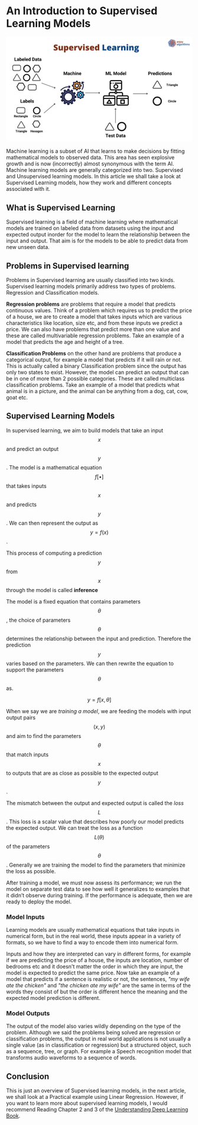 # An Introduction to Supervised Learning Models

![](/sl.png)

Machine learning is a subset of AI that learns to make decisions by fitting mathematical models to observed data. This area has seen explosive growth and is now (incorrectly) almost synonymous with the term AI. Machine learning models are generally categorized into two. Supervised and Unsupervised learning models. In this article we shall take a look at Supervised Learning models, how they work and different concepts associated with it.

## What is Supervised Learning

Supervised learning is a field of machine learning where mathematical models are trained on labeled data from datasets using the input and expected output inorder for the model to learn the relationship between the input and output. That aim is for the models to be able to predict data from new unseen data.

## Problems in Supervised learning

Problems in Supervised learning are usually classified into two kinds. Supervised learning models primarily address two types of problems. Regression and Classification models.

**Regression problems** are problems that require a model that predicts continuous values. Think of a problem which requires us to predict the price of a house, we are to create a model that takes inputs which are various characteristics like location, size etc, and from these inputs we predict a price. We can also have problems that predict more than one value and these are called multivariable regression problems. Take an example of a model that predicts the age and height of a tree.

**Classification Problems** on the other hand are problems that produce a categorical output, for example a model that predicts if it will rain or not. This is actually called a binary Classification problem since the output has only two states to exist. However, the model can predict an output that can be in one of more than 2 possible categories. These are called multiclass classification problems. Take an example of a model that predicts what animal is in a picture, and the animal can be anything from a dog, cat, cow, goat etc.

## Supervised Learning Models

In supervised learning, we aim to build models that take an input $$x$$ and predict an output $$y$$. The model is a mathematical equation $$f[•]$$  that takes inputs $$x$$ and predicts $$y$$. We can then represent the output as $$y = f(x)$$.

This process of computing a prediction $$y$$ from $$x$$ through the model is called **inference**

The model is a fixed equation that contains parameters $$\theta$$, the choice of parameters $$\theta$$ determines the relationship between the input and prediction. Therefore the prediction $$y$$ varies based on the parameters. We can then rewrite the equation to support the parameters $$\theta$$ as.

$$ y = f[x,\theta] $$

When we say we are _training a model_, we are feeding the models with input output pairs $$(x, y)$$ and aim to find the parameters $$\theta$$ that match inputs $$x$$ to outputs that are as close as possible to the expected output $$y$$.

The mismatch between the output and expected output is called the _loss_ $$L$$. This loss is a scalar value that describes how poorly our model predicts the expected output. We can treat the loss as a function $$L(\theta)$$ of the parameters $$\theta$$. Generally we are training the model to find the parameters that minimize the loss as possible.

After training a model, we must now assess its performance; we run the model on separate test data to see how well it generalizes to examples that it didn’t observe during training. If the performance is adequate, then we are ready to deploy the model.

### Model Inputs

Learning models are usually mathematical equations that take inputs in numerical form, but in the real world, these inputs appear in a variety of formats, so we have to find a way to encode them into numerical form.

Inputs and how they are interpreted can vary in different forms, for example if we are predicting the price of a house, the inputs are location, number of bedrooms etc and it doesn't matter the order in which they are input, the model is expected to predict the same price. Now take an example of a model that predicts if a sentence is realistic or not, the sentences, _"my wife ate the chicken"_ and _"the chicken ate my wife"_ are the same in terms of the words they consist of but the order is different hence the meaning and the expected model prediction is different.

### Model Outputs

The output of the model also varies wildly depending on the type of the problem. Although we said the problems being solved are regression or classification problems, the output in real world applications is not usually a single value (as in classification or regression) but a structured object, such as a sequence, tree, or graph. For example a Speech recognition model that transforms audio waveforms to a sequence of words.

## Conclusion

This is just an overview of Supervised learning models, in the next article,  we shall look at a Practical example using Linear Regression. However, if you want to learn more about supervised learning models, I would recommend Reading Chapter 2 and 3 of the [Understanding Deep Learning Book](https://udlbook.github.io/udlbook/).

